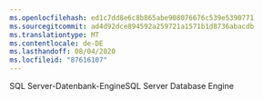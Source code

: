 ```yaml
---
ms.openlocfilehash: ed1c7dd8e6c8b865abe908076676c539e5390771
ms.sourcegitcommit: ad4d92dce894592a259721a1571b1d8736abacdb
ms.translationtype: MT
ms.contentlocale: de-DE
ms.lasthandoff: 08/04/2020
ms.locfileid: "87616107"
---
```

 <span data-ttu-id="5e837-101">SQL Server-Datenbank-Engine</span><span class="sxs-lookup"><span data-stu-id="5e837-101">SQL Server Database Engine</span></span> 